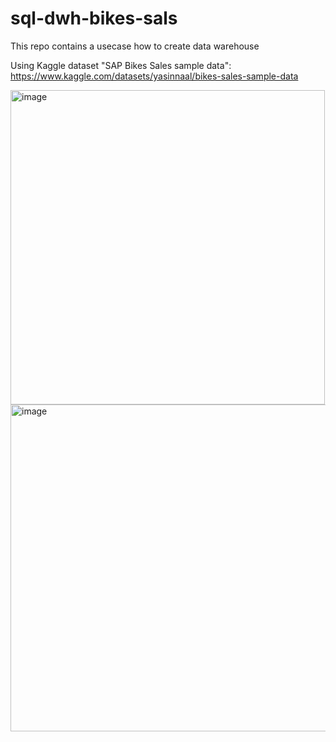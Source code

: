 # sql-dwh-bikes-sals
This repo contains a usecase how to create data warehouse

Using Kaggle dataset "SAP Bikes Sales sample data":  https://www.kaggle.com/datasets/yasinnaal/bikes-sales-sample-data


<img width="503" alt="image" src="https://github.com/user-attachments/assets/41a52269-8137-4182-9de6-d9ef2489e63b" />


<img width="523" alt="image" src="https://github.com/user-attachments/assets/46dc22eb-e752-46be-a5fe-57663c4374d6" />


